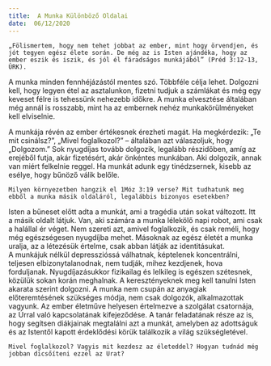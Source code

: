 ```yaml
---
title:  A Munka Különböző Oldalai
date:  06/12/2020
---
```


`„Fölismertem, hogy nem tehet jobbat az ember, mint hogy örvendjen, és jót tegyen egész élete során. De még az is Isten ajándéka, hogy az ember eszik és iszik, és jól él fáradságos munkájából” (Préd 3:12-13, ÚRK).`

A munka minden fennhéjázástól mentes szó. Többféle célja lehet. Dolgozni kell, hogy legyen étel az asztalunkon, fizetni tudjuk a számlákat és még egy keveset félre is tehessünk nehezebb időkre. A munka elvesztése általában még annál is rosszabb, mint ha az embernek nehéz munkakörülményeket kell elviselnie.

A munkája révén az ember értékesnek érezheti magát. Ha megkérdezik: „Te mit csinálsz?”, „Mivel foglalkozol?” – általában azt válaszoljuk, hogy „Dolgozom.” Sok nyugdíjas tovább dolgozik, legalább részidőben, amíg az erejéből futja, akár fizetésért, akár önkéntes munkában. Aki dolgozik, annak van miért felkelnie reggel. Ha munkát adunk egy tinédzsernek, kisebb az esélye, hogy bűnöző válik belőle.

`Milyen környezetben hangzik el 1Móz 3:19 verse? Mit tudhatunk meg ebből a munka másik oldaláról, legalábbis bizonyos esetekben?`

Isten a bűneset előtt adta a munkát, ami a tragédia után sokat változott. Itt a másik oldalt látjuk. Van, aki számára a munka lélekölő napi robot, ami csak a halállal ér véget. Nem szereti azt, amivel foglalkozik, és csak reméli, hogy még egészségesen nyugdíjba mehet. Másoknak az egész életét a munka uralja, az a létezésük értelme, csak abban látják az identitásukat. A munkájuk nélkül depresszióssá válhatnak, képtelenek koncentrálni, teljesen elbizonytalanodnak, nem tudják, mihez kezdjenek, hova forduljanak. Nyugdíjazásukkor fizikailag és lelkileg is egészen szétesnek, közülük sokan korán meghalnak. A keresztényeknek meg kell tanulni Isten akarata szerint dolgozni. A munka nem csupán az anyagiak előteremtésének szükséges módja, nem csak dolgozók, alkalmazottak vagyunk. Az ember életműve helyesen értelmezve a szolgálat csatornája, az Úrral való kapcsolatának kifejeződése. A tanár feladatának része az is, hogy segítsen diákjainak megtalálni azt a munkát, amelyben az adottságuk és az Istentől kapott érdeklődési körük találkozik a világ szükségletével.

`Mivel foglalkozol? Vagyis mit kezdesz az életeddel? Hogyan tudnád még jobban dicsőíteni ezzel az Urat?`